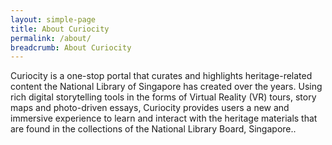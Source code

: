 ```yaml
---
layout: simple-page
title: About Curiocity
permalink: /about/
breadcrumb: About Curiocity
---
```


Curiocity is a one-stop portal that curates and highlights heritage-related content the National Library of Singapore has created over the years. Using rich digital storytelling tools in the forms of Virtual Reality (VR) tours, story maps and photo-driven essays, Curiocity provides users a new and immersive experience to learn and interact with the heritage materials that are found in the collections of the National Library Board, Singapore..
